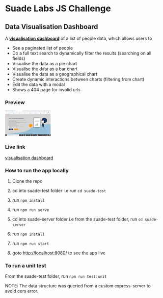 # Suade Labs JS Challenge

## Data Visualisation Dashboard

A [**visualisation dashboard**](https://secret-peak-58316.herokuapp.com/) of a list of people data, which allows users to

- See a paginated list of people
- Do a full text search to dynamically filter the results (searching on all fields)
- Visualise the data as a pie chart
- Visualise the data as a bar chart
- Visualise the data as a geographical chart
- Create dynamic interactions between charts (filtering from chart)
- Edit the data with a modal
- Shows a 404 page for invalid urls

### Preview

![App preview](https://github.com/readwarn/Data-Visualisation-dashboard/blob/master/src/assets/presentation.gif)

### Live link

[visualisation dashboard](https://secret-peak-58316.herokuapp.com/)


### How to run the app locally

1. Clone the repo 

2. cd into suade-test folder i.e run `cd suade-test` 

3. run `npm install`

4. run `npm run serve`

5. cd into suade-server folder i.e from the suade-test folder, run `cd suade-server`
   
6. run `npm install`

7. run `npm run start`

8. goto [http://localhost:8080/](http://localhost:8080/) to see the app live

### To run a unit test

From the suade-test folder, run `npm run test:unit`

NOTE: The data structure was queried from a custom express-server to avoid cors error.

